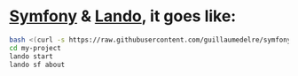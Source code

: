 # [Symfony](https://symfony.com) & [Lando](https://docs.devwithlando.io), it goes like:

```bash
bash <(curl -s https://raw.githubusercontent.com/guillaumedelre/symfony-lando/develop/create-project.sh) my-project
cd my-project
lando start
lando sf about
```
